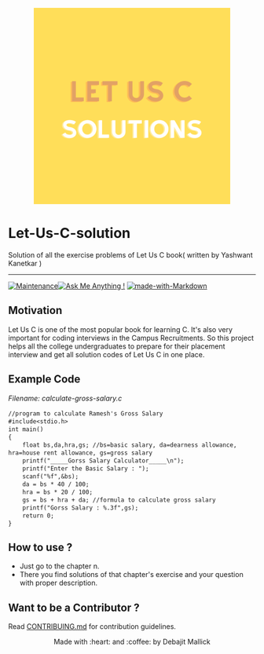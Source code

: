 <p align="center">
  <img style="border-width: 0" width="400" height="400" src="./assets/logo.png" alt="Let Us C Solutions logo">
</p>

# Let-Us-C-solution

Solution of all the exercise problems of Let Us C book( written by Yashwant Kanetkar )

---

[![Maintenance](https://img.shields.io/badge/Maintained%3F-yes-green.svg)](https://github.com/debajit13/Let-Us-C-solution/graphs/commit-activity)[![Ask Me Anything !](https://img.shields.io/badge/Ask%20me-anything-1abc9c.svg)](https://github.com/debajit13/Let-Us-C-solution/pulls) [![made-with-Markdown](https://img.shields.io/badge/Made%20with-Markdown-1f425f.svg)](http://commonmark.org)

## Motivation

Let Us C is one of the most popular book for learning C. It's also very important for coding interviews in the Campus Recruitments. So this project helps all the college undergraduates to prepare for their placement interview and get all solution codes of Let Us C in one place.

## Example Code

_Filename: calculate-gross-salary.c_

```
//program to calculate Ramesh's Gross Salary
#include<stdio.h>
int main()
{
	float bs,da,hra,gs;	//bs=basic salary, da=dearness allowance, hra=house rent allowance, gs=gross salary
	printf("_____Gorss Salary Calculator_____\n");
	printf("Enter the Basic Salary : ");
	scanf("%f",&bs);
	da = bs * 40 / 100;
	hra = bs * 20 / 100;
	gs = bs + hra + da;	//formula to calculate gross salary
	printf("Gorss Salary : %.3f",gs);
	return 0;
}

```

## How to use ?

- Just go to the chapter n.
- There you find solutions of that chapter's exercise and your question with proper description.

## Want to be a Contributor ?

Read [CONTRIBUING.md](./CONTRIBUTING.md) for contribution guidelines.

<p align="center">Made with :heart: and  :coffee: by Debajit Mallick</p>
